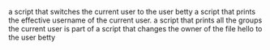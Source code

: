a script that switches the current user to the user betty
a script that prints the effective username of the current user.
 a script that prints all the groups the current user is part of
 a script that changes the owner of the file hello to the user betty

